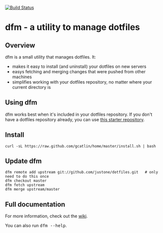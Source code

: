 [![Build Status](https://secure.travis-ci.org/justone/dfm.png?branch=master)](http://travis-ci.org/justone/dfm/)

# dfm - a utility to manage dotfiles

## Overview

dfm is a small utility that manages dotfiles.  It:

* makes it easy to install (and uninstall) your dotfiles on new servers
* easys fetching and merging changes that were pushed from other machines
* simplifies working with your dotfiles repository, no matter where your current directory is

## Using dfm

dfm works best when it's included in your dotfiles repository.  If you don't
have a dotfiles repository already, you can use [this starter
repository](https://github.com/justone/dotfiles).

## Install

```
curl -sL https://raw.github.com/gcatlin/home/master/install.sh | bash
```

## Update dfm

```
dfm remote add upstream git://github.com/justone/dotfiles.git   # only need to do this once
dfm checkout master
dfm fetch upstream
dfm merge upstream/master
```

## Full documentation
For more information, check out the [wiki](http://github.com/justone/dotfiles/wiki).

You can also run <tt>dfm \--help</tt>.
